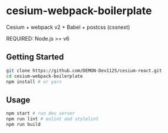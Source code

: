 # cesium-webpack-boilerplate

Cesium + webpack v2 + Babel + postcss (cssnext)

REQUIRED: Node.js >= v6

## Getting Started

```sh
git clone https://github.com/DEMON-Dev1125/cesium-react.git
cd cesium-webpack-boilerplate
npm install # or yarn
```

## Usage

```sh
npm start # run dev server
npm run lint # eslint and stylelint
npm run build
```
